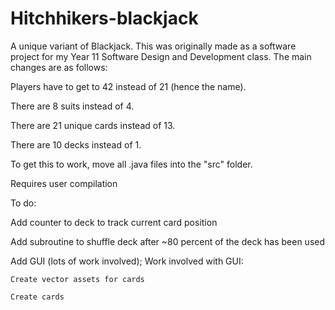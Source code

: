 # Hitchhikers-blackjack
A unique variant of Blackjack. This was originally made as a software project for my Year 11 Software Design and Development class. The main changes are as follows:

Players have to get to 42 instead of 21 (hence the name).

There are 8 suits instead of 4.

There are 21 unique cards instead of 13.

There are 10 decks instead of 1.

To get this to work, move all .java files into the "src" folder.

Requires user compilation

To do:

  Add counter to deck to track current card position

  Add subroutine to shuffle deck after ~80 percent of the deck has been used
  
  Add GUI (lots of work involved);
  Work involved with GUI:

    Create vector assets for cards

    Create cards
